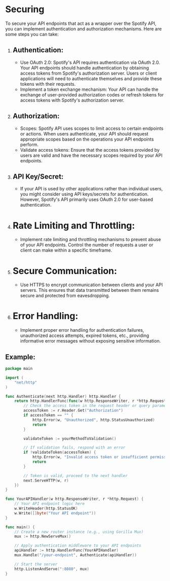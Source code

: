 # Securing 

To secure your API endpoints that act as a wrapper over the Spotify API, you can implement authentication and authorization mechanisms. Here are some steps you can take:

1. ## Authentication:
    * Use OAuth 2.0: Spotify's API requires authentication via OAuth 2.0. Your API endpoints should handle authentication by obtaining access tokens from Spotify's authorization server. Users or client applications will need to authenticate themselves and provide these tokens with their requests.
    * Implement a token exchange mechanism: Your API can handle the exchange of user-provided authorization codes or refresh tokens for access tokens with Spotify's authorization server.

2. ## Authorization:
    * Scopes: Spotify API uses scopes to limit access to certain endpoints or actions. When users authenticate, your API should request appropriate scopes based on the operations your API endpoints perform.
    * Validate access tokens: Ensure that the access tokens provided by users are valid and have the necessary scopes required by your API endpoints.

3. ## API Key/Secret:
    * If your API is used by other applications rather than individual users, you might consider using API keys/secrets for authentication. However, Spotify's API primarily uses OAuth 2.0 for user-based authentication.

4. # Rate Limiting and Throttling:
    * Implement rate limiting and throttling mechanisms to prevent abuse of your API endpoints. Control the number of requests a user or client can make within a specific timeframe.

5. # Secure Communication:
    * Use HTTPS to encrypt communication between clients and your API servers. This ensures that data transmitted between them remains secure and protected from eavesdropping.

6. # Error Handling:
    * Implement proper error handling for authentication failures, unauthorized access attempts, expired tokens, etc., providing informative error messages without exposing sensitive information.

## Example:

```go
package main

import (
	"net/http"
)

func Authenticate(next http.Handler) http.Handler {
	return http.HandlerFunc(func(w http.ResponseWriter, r *http.Request) {
		// Check the access token in the request header or query parameter
		accessToken := r.Header.Get("Authorization")
		if accessToken == "" {
			http.Error(w, "Unauthorized", http.StatusUnauthorized)
			return
		}

		validateToken := yourMethodToValidation()

		// If validation fails, respond with an error
		if !validateToken(accessToken) {
			http.Error(w, "Invalid access token or insufficient permissions", http.StatusForbidden)
			return
		}

		// Token is valid, proceed to the next handler
		next.ServeHTTP(w, r)
	})
}

func YourAPIHandler(w http.ResponseWriter, r *http.Request) {
	// Your API endpoint logic here
	w.WriteHeader(http.StatusOK)
	w.Write([]byte("Your API endpoint"))
}

func main() {
	// Create a new router instance (e.g., using Gorilla Mux)
	mux := http.NewServeMux()

	// Apply authentication middleware to your API endpoints
	apiHandler := http.HandlerFunc(YourAPIHandler)
	mux.Handle("/your-endpoint", Authenticate(apiHandler))

	// Start the server
	http.ListenAndServe(":8080", mux)
}
```